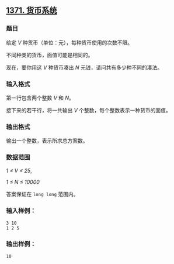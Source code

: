 ## [1371. 货币系统](https://www.acwing.com/problem/content/1373/)

### 题目

给定 *V* 种货币（单位：元），每种货币使用的次数不限。

不同种类的货币，面值可能是相同的。

现在，要你用这 *V* 种货币凑出 *N* 元钱，请问共有多少种不同的凑法。

### 输入格式

第一行包含两个整数 *V* 和 *N*。

接下来的若干行，将一共输出 *V* 个整数，每个整数表示一种货币的面值。

### 输出格式

输出一个整数，表示所求总方案数。

### 数据范围

*1 ≤ V ≤ 25*,

*1 ≤ N ≤ 10000*

答案保证在 `long long` 范围内。

### 输入样例：

```
3 10
1 2 5
```

### 输出样例：

```
10
```
